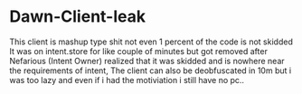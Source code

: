 # Dawn-Client-leak

This client is mashup type shit not even 1 percent of the code is not skidded
It was on intent.store for like couple of minutes but got removed after Nefarious (Intent Owner)
realized that it was skidded and is nowhere near the requirements of intent,
The client can also be deobfuscated in 10m but i was too lazy and even if i had the motiviation
i still have no pc..
